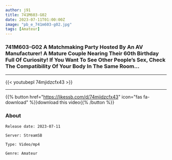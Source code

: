 ```yaml
---
author: j91
title: 741M603-G02
date: 2023-07-11T01:00:00Z
image: "pb_e_741m603-g02.jpg"
tags: [Amateur]
---
```


### 741M603-G02 A Matchmaking Party Hosted By An AV Manufacturer! A Mature Couple Nearing Their 60th Birthday Full Of Curiosity! If You Want To See Other People’s Sex, Check The Compatibility Of Your Body In The Same Room…
___

{{< youtubepl 74mjidzcfx43 >}}
___

{{% button href="https://likessb.com/d/74mjidzcfx43" icon="fas fa-download" %}}download this video{{% /button %}}
### About

`Release date: 2023-07-11`

`Server: StreamSB`

`Type: Video/mp4`

`Genre:	Amateur`